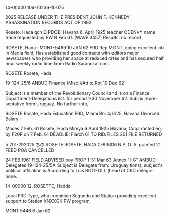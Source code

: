 14-00000
104-10236-10075

2025 RELEASE UNDER THE PRESIDENT JOHN F. KENNEDY ASSASSINATION RECORDS ACT OF 1992

Roseto. Hada
qch
Ω
PDOB: Havana 6. April 1925
teacher
ODENVY name trace requested by PW 8 Feb 61.
(WAVE 3457)
Results: no record

ROSETE, Hada
:
MONT-5469
10 JAN 62
FRD Rep MONT, doing excellent job in Media field,
Has established good contacts with editors
major newspapers who providing her space at
reduced rates and has secured half hour weekly
radio time from Radio Sarandi at cost.

ROSETE Rosete, Hada

19-124-25/6
ANBUD Finance
(Misc.)/Att to
Rpt 10 Dec 62

Subject is a member of the Revolutionary Council
and is on a Finance Dopartment-Delegations list.
for period 1-30 November 62. Subj is repre-
sentative from
Uruguay. No further info,

ROSETE Rosate, Hada
Education
FRD, Miami
Bn: 4/6/25, Havana
Divorced
Salary

Maces 7 Feb. 61
Rosete, Hada Mireya
6 April 1925 Havana, Cuba
ranted
eq. by F20P on 7 Feb. 61
DEADLIE: Fiarch 61
TO RID/FILES
201 FILE RETURNED

5
201-292025
ちの
ROSETE ROSETE, HADA
C-93606
N
P. O. A. granted
21 FEBD
POA CANCELLED

24 FEB 1961
FIELD ADVISED
boy PROP
1-31 Mar 63
Annex "I-G"
AMBUD-Delegates
19-124-25/5A
Subject is Delegate from: Uruguay
tions), subject's political affiliation is
According to Luis BOTIFOLL (head of CRC delega-
none.

14-00000
12.
ROSETTE, Hadda

Local FRD Type, who in opinion Segundo and
Station providing excellent support to Station
XNXXGK PW program.

MONT 5448 6 Jan 62
